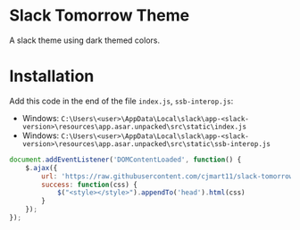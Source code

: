 # Slack Tomorrow Theme

A slack theme using dark themed colors.

# Installation

Add this code in the end of the file `index.js`, `ssb-interop.js`:
- Windows: `C:\Users\<user>\AppData\Local\slack\app-<slack-version>\resources\app.asar.unpacked\src\static\index.js`
- Windows: `C:\Users\<user>\AppData\Local\slack\app-<slack-version>\resources\app.asar.unpacked\src\static\ssb-interop.js`
```js
document.addEventListener('DOMContentLoaded', function() {
    $.ajax({
        url: 'https://raw.githubusercontent.com/cjmart11/slack-tomorrow-theme/master/custom.css',
        success: function(css) {
            $("<style></style>").appendTo('head').html(css)
        }
    });
});
```
